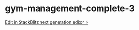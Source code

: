 # gym-management-complete-3

[Edit in StackBlitz next generation editor ⚡️](https://stackblitz.com/~/github.com/Krisgoku/gym-management-complete-3)